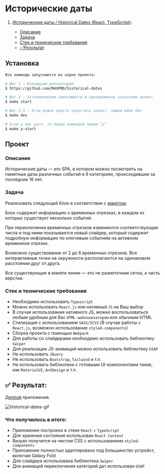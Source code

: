 # Исторические даты

1. [Исторические даты / Historical Dates (React, TypeScript)](#dates):
   
    * [Описание](#dates-description)
    * [Задача](#dates-task)
    * [Стек и технические требования](#dates-stack)
    * [✅Результат](#dates-result)
  
## Установка 

```sh
Все команды запускаются из корня проекта:

# Шаг 1 — Клонируем репозиторий
$ https://github.com/M4XPRD/historical-dates

# Шаг 2 — Устанавливаем зависимости и одновременно запускаем проект
$ make start

# Шаг 2.5 — Если нужно просто запустить проект, пишем make dev
$ make dev

# Если у вас yarn, то перед командой пишем "y"
$ make y-start
```

## Проект

### **Описание**
<a name="dates-description"></a>

Исторические даты — это SPA, в котором можно посмотреть на памятные даты различных событий в 6 категориях, происходившие за последние 16 лет.

### **Задача**
<a name="dates-task"></a>

Реализовать следующий блок в соответствии с [макетом](https://www.figma.com/file/YXCbNT4Jf9INk62BKTZw1z/%D0%A2%D0%B5%D1%81%D1%82%D0%BE%D0%B2%D0%BE%D0%B5-%D0%B7%D0%B0%D0%B4%D0%B0%D0%BD%D0%B8%D0%B5?type=design&node-id=0%3A1&mode=design&t=sI8PJmPjAJpv6yTj-1).

Блок содержит информацию о временных отрезках, в каждом из которых существует несколько событий.

При переключении временных отрезков изменяются соответствующие числа и под ними показывается новый слайдер, который содержит подробную информацию по ключевым событиям на активном временном отрезке.

Возможно существование от 2 до 6 временных отрезков. Все интерактивные точки на окружности располагаются на одинаковом расстоянии друг от друга.

Все существующие в макете линии — это не разметочная сетка, а часть верстки.

### **Стек и технические требования**
<a name="dates-stack"></a>

- Необходимо использовать `Typescript`
- Можно использовать `React.js` или нативный `JS` на Ваш выбор
- В случае использования нативного JS, можно воспользоваться любым удобным для Вас `HTML-шаблонизатором` или обычным HTML
- Стилизация с использованием `SASS/SCSS` (В случае работы с `React.js`, возможно использование `styled-components`)
- Сборка проекта с помощью `Webpack`
- Для работы со слайдерами необходимо использовать библиотеку `Swiper`
- Для реализации JS-анимаций можно использовать библиотеку `GSAP`
- Не использовать `JQuery`
- Не использовать `Bootstrap`, `Tailwind` и т.п.
- Не использовать библиотеки с готовыми UI-компонентами такие, как `MaterialUI`, `AntDesign` и т.п.


## ✅ Результат:
<a name="dates-result"></a>

[Деплой](https://bit.ly/historical-dates-m4xprd) приложения.

![historical-dates-gif](https://github.com/M4XPRD/historical-dates/assets/86636158/25b1902e-d03f-46f8-a598-130a37210186)

### Что получилось в итоге:
   - Приложение построено в стеке `React` + `TypeScript`
   - Для хранения состояния использован `React Context`
   - Визуал получится на чистом CSS с использованеим `styled-components`
   - Приложение полностью адаптировано под большинство устройст, включая Galaxy Fold
   - Для слайдера использована библиотека `Swiper`
   - Для анимаций переключения категорий дат использован `GSAP`
